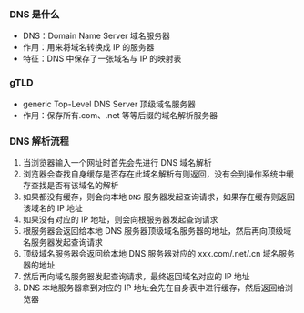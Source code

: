 ### DNS 是什么

- DNS：Domain Name Server 域名服务器
- 作用：用来将域名转换成 IP 的服务器
- 特征：DNS 中保存了一张域名与 IP 的映射表

### gTLD

- generic Top-Level DNS Server 顶级域名服务器
- 作用：保存所有.com、.net 等等后缀的域名解析服务器

### DNS 解析流程

1. 当浏览器输入一个网址时首先会先进行 DNS 域名解析
2. 浏览器会查找自身缓存是否存在此域名解析有则返回，没有会到操作系统中缓存查找是否有该域名的解析
3. 如果都没有缓存，则会向本地 `DNS` 服务器发起查询请求，如果存在缓存则返回该域名的 IP 地址
4. 如果没有对应的 IP 地址，则会向根服务器发起查询请求
5. 根服务器会返回给本地 DNS 服务器顶级域名服务器的地址，然后再向顶级域名服务器发起查询请求
6. 顶级域名服务器会返回给本地 DNS 服务器对应的 xxx.com/.net/.cn 域名服务器的地址
7. 然后再向域名服务器发起查询请求，最终返回域名对应的 IP 地址
8. DNS 本地服务器拿到对应的 IP 地址会先在自身表中进行缓存，然后返回给浏览器
